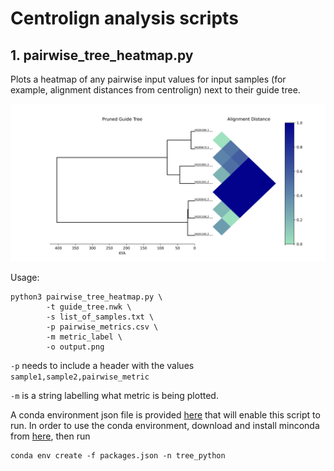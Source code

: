 # Centrolign analysis scripts

## 1. pairwise_tree_heatmap.py

Plots a heatmap of any pairwise input values for input samples (for example, alignment distances from centrolign) next to their guide tree.

![tree](pics/tree_heatmap.png)

Usage:
```
python3 pairwise_tree_heatmap.py \
        -t guide_tree.nwk \
        -s list_of_samples.txt \
        -p pairwise_metrics.csv \
        -m metric_label \
        -o output.png
```

`-p` needs to include a header with the values `sample1,sample2,pairwise_metric`

`-m` is a string labelling what metric is being plotted.

A conda environment json file is provided [here](https://github.com/miramastoras/centrolign_analysis/tree/main/conda/tree_heatmap/packages.json) that will enable this script to run. In order to use the conda environment, download and install minconda from [here](https://docs.anaconda.com/miniconda/install/), then run

```
conda env create -f packages.json -n tree_python
```

